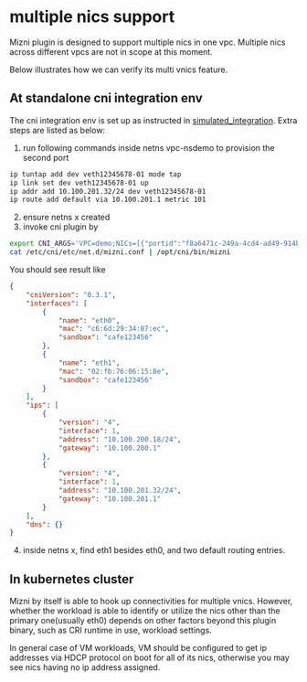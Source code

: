# multiple nics support

Mizni plugin is designed to support multiple nics in one vpc. Multiple nics across different vpcs are not in scope at this moment.

Below illustrates how we can verify its multi vnics feature.

## At standalone cni integration env
The cni integration env is set up as instructed in [simulated_integration](simulated_integration.md). Extra steps are listed as below:
1. run following commands inside netns vpc-nsdemo to provision the second port
```bash
ip tuntap add dev veth12345678-01 mode tap
ip link set dev veth12345678-01 up
ip addr add 10.100.201.32/24 dev veth12345678-01
ip route add default via 10.100.201.1 metric 101 
``` 
2. ensure netns x created
3. invoke cni plugin by 
```bash
export CNI_ARGS='VPC=demo;NICs=[{"portid":"f8a6471c-249a-4cd4-ad49-914bfdd95da1"},{"portid":"12345678-01aa-aaaa-aaaa-aaaaaaaaaaaa"}]'
cat /etc/cni/etc/net.d/mizni.conf | /opt/cni/bin/mizni
```
You should see result like
```json
{
    "cniVersion": "0.3.1",
    "interfaces": [
        {
            "name": "eth0",
            "mac": "c6:6d:29:34:87:ec",
            "sandbox": "cafe123456"
        },
        {
            "name": "eth1",
            "mac": "02:fb:76:06:15:8e",
            "sandbox": "cafe123456"
        }
    ],
    "ips": [
        {
            "version": "4",
            "interface": 1,
            "address": "10.100.200.18/24",
            "gateway": "10.100.200.1"
        },
        {
            "version": "4",
            "interface": 1,
            "address": "10.100.201.32/24",
            "gateway": "10.100.201.1"
        }
    ],
    "dns": {}
}
```
4. inside netns x, find eth1 besides eth0, and two default routing entries.

## In kubernetes cluster
Mizni by itself is able to hook up connectivities for multiple vnics. However, whether the workload is able to identify or utilize the nics other than the primary one(usually eth0) depends on other factors beyond this plugin binary, such as CRI runtime in use, workload settings. 

In general case of VM workloads, VM should be configured to get ip addresses via HDCP protocol on boot for all of its nics, otherwise you may see nics having no ip address assigned.